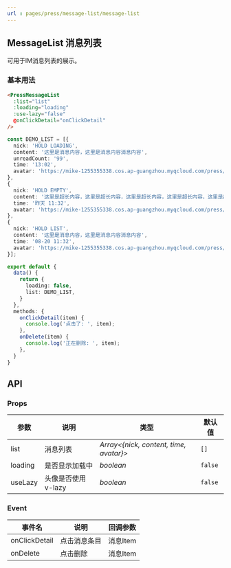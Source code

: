 ```yaml
---
url : pages/press/message-list/message-list
---
```


## MessageList 消息列表


可用于IM消息列表的展示。

### 基本用法

```html
<PressMessageList
  :list="list"
  :loading="loading"
  :use-lazy="false"
  @onClickDetail="onClickDetail"
/>
```

```ts
const DEMO_LIST = [{
  nick: 'HOLD LOADING',
  content: '这里是消息内容，这里是消息内容消息内容',
  unreadCount: '99',
  time: '13:02',
  avatar: 'https://mike-1255355338.cos.ap-guangzhou.myqcloud.com/press/img/wechat_avatar.png',
},
{
  nick: 'HOLD EMPTY',
  content: '这里是超长内容，这里是超长内容，这里是超长内容，这里是超长内容，这里是超长内容，这里是超长内容，这里是超长内容',
  time: '昨天 11:32',
  avatar: 'https://mike-1255355338.cos.ap-guangzhou.myqcloud.com/press/img/wechat_avatar.png',
},
{
  nick: 'HOLD LIST',
  content: '这里是消息内容，这里是消息内容消息内容',
  time: '08-20 11:32',
  avatar: 'https://mike-1255355338.cos.ap-guangzhou.myqcloud.com/press/img/wechat_avatar.png',
}];

export default {
  data() {
    return {
      loading: false,
      list: DEMO_LIST,
    }
  },
  methods: {
    onClickDetail(item) {
      console.log('点击了: ', item);
    },
    onDelete(item) {
      console.log('正在删除: ', item);
    },
  }
}
```
## API

### Props


| 参数    | 说明               | 类型                                   | 默认值  |
| ------- | ------------------ | -------------------------------------- | ------- |
| list    | 消息列表           | _Array<{nick, content, time, avatar}>_ | `[]`    |
| loading | 是否显示加载中     | _boolean_                              | `false` |
| useLazy | 头像是否使用v-lazy | _boolean_                              | `false` |


### Event


| 事件名        | 说明         | 回调参数 |
| ------------- | ------------ | -------- |
| onClickDetail | 点击消息条目 | 消息Item |
| onDelete      | 点击删除     | 消息Item |


